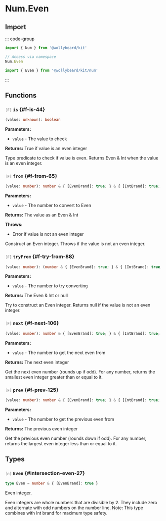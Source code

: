# Num.Even

## Import

::: code-group

```typescript [Namespace]
import { Num } from '@wollybeard/kit'

// Access via namespace
Num.Even
```

```typescript [Barrel]
import { Even } from '@wollybeard/kit/num'
```

:::

## Functions

### <span style="opacity: 0.6; font-weight: normal; font-size: 0.85em;">`[F]`</span> `is`<SourceLink inline href="https://github.com/jasonkuhrt/kit/blob/main/./src/domains/num/even/even.ts#L44" /> {#f-is-44}

```typescript
(value: unknown): boolean
```

**Parameters:**

- `value` - The value to check

**Returns:** True if value is an even integer

Type predicate to check if value is even. Returns Even & Int when the value is an even integer.

### <span style="opacity: 0.6; font-weight: normal; font-size: 0.85em;">`[F]`</span> `from`<SourceLink inline href="https://github.com/jasonkuhrt/kit/blob/main/./src/domains/num/even/even.ts#L65" /> {#f-from-65}

```typescript
(value: number): number & { [EvenBrand]: true; } & { [IntBrand]: true; }
```

**Parameters:**

- `value` - The number to convert to Even

**Returns:** The value as an Even & Int

**Throws:**

- Error if value is not an even integer

Construct an Even integer. Throws if the value is not an even integer.

### <span style="opacity: 0.6; font-weight: normal; font-size: 0.85em;">`[F]`</span> `tryFrom`<SourceLink inline href="https://github.com/jasonkuhrt/kit/blob/main/./src/domains/num/even/even.ts#L88" /> {#f-try-from-88}

```typescript
(value: number): (number & { [EvenBrand]: true; } & { [IntBrand]: true; }) | null
```

**Parameters:**

- `value` - The number to try converting

**Returns:** The Even & Int or null

Try to construct an Even integer. Returns null if the value is not an even integer.

### <span style="opacity: 0.6; font-weight: normal; font-size: 0.85em;">`[F]`</span> `next`<SourceLink inline href="https://github.com/jasonkuhrt/kit/blob/main/./src/domains/num/even/even.ts#L106" /> {#f-next-106}

```typescript
(value: number): number & { [EvenBrand]: true; } & { [IntBrand]: true; }
```

**Parameters:**

- `value` - The number to get the next even from

**Returns:** The next even integer

Get the next even number (rounds up if odd). For any number, returns the smallest even integer greater than or equal to it.

### <span style="opacity: 0.6; font-weight: normal; font-size: 0.85em;">`[F]`</span> `prev`<SourceLink inline href="https://github.com/jasonkuhrt/kit/blob/main/./src/domains/num/even/even.ts#L125" /> {#f-prev-125}

```typescript
(value: number): number & { [EvenBrand]: true; } & { [IntBrand]: true; }
```

**Parameters:**

- `value` - The number to get the previous even from

**Returns:** The previous even integer

Get the previous even number (rounds down if odd). For any number, returns the largest even integer less than or equal to it.

## Types

### <span style="opacity: 0.6; font-weight: normal; font-size: 0.85em;">`[∩]`</span> `Even`<SourceLink inline href="https://github.com/jasonkuhrt/kit/blob/main/./src/domains/num/even/even.ts#L27" /> {#intersection-even-27}

```typescript
type Even = number & { [EvenBrand]: true }
```

Even integer.

Even integers are whole numbers that are divisible by 2. They include zero and alternate with odd numbers on the number line. Note: This type combines with Int brand for maximum type safety.
